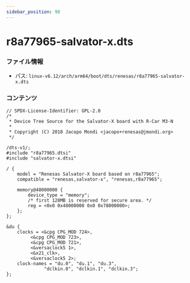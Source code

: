 ```yaml
---
sidebar_position: 98
---
```

# r8a77965-salvator-x.dts

### ファイル情報

- パス: `linux-v6.12/arch/arm64/boot/dts/renesas/r8a77965-salvator-x.dts`

### コンテンツ

```dts
// SPDX-License-Identifier: GPL-2.0
/*
 * Device Tree Source for the Salvator-X board with R-Car M3-N
 *
 * Copyright (C) 2018 Jacopo Mondi <jacopo+renesas@jmondi.org>
 */

/dts-v1/;
#include "r8a77965.dtsi"
#include "salvator-x.dtsi"

/ {
	model = "Renesas Salvator-X board based on r8a77965";
	compatible = "renesas,salvator-x", "renesas,r8a77965";

	memory@48000000 {
		device_type = "memory";
		/* first 128MB is reserved for secure area. */
		reg = <0x0 0x48000000 0x0 0x78000000>;
	};
};

&du {
	clocks = <&cpg CPG_MOD 724>,
		 <&cpg CPG_MOD 723>,
		 <&cpg CPG_MOD 721>,
		 <&versaclock5 1>,
		 <&x21_clk>,
		 <&versaclock5 2>;
	clock-names = "du.0", "du.1", "du.3",
		      "dclkin.0", "dclkin.1", "dclkin.3";
};

```
